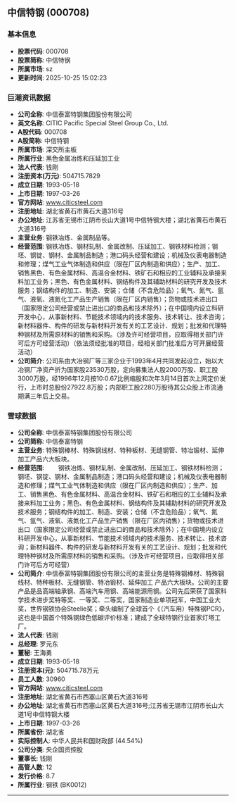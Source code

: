 ## 中信特钢 (000708)

### 基本信息

- **股票代码**: 000708
- **股票简称**: 中信特钢
- **所属市场**: sz
- **更新时间**: 2025-10-25 15:02:23

### 巨潮资讯数据

- **公司全称**: 中信泰富特钢集团股份有限公司
- **英文名称**: CITIC Pacific Special Steel Group Co., Ltd.
- **A股代码**: 000708
- **A股简称**: 中信特钢
- **所属市场**: 深交所主板
- **所属行业**: 黑色金属冶炼和压延加工业
- **法人代表**: 钱刚
- **注册资本(万元)**: 504715.7829
- **成立日期**: 1993-05-18
- **上市日期**: 1997-03-26
- **官方网站**: www.citicsteel.com
- **注册地址**: 湖北省黄石市黄石大道316号
- **办公地址**: 江苏省无锡市江阴市长山大道1号中信特钢大楼；湖北省黄石市黄石大道316号
- **主营业务**: 钢铁冶炼、金属制品等。
- **经营范围**: 钢铁冶炼、钢材轧制、金属改制、压延加工、钢铁材料检测；钢坯、钢锭、钢材、金属制品制造；港口码头经营和建设；机械及仪表电器制造和修理；煤气工业气体制造和供应（限在厂区内制造和供应）；生产、加工、销售黑色、有色金属材料、高温合金材料、铁矿石和相应的工业辅料及承接来料加工业务；黑色、有色金属材料、钢结构件及其辅助材料的研究开发及技术服务；钢结构件的加工、制造、安装；仓储（不含危险品）；氧气、氮气、氩气、液氧、液氮化工产品生产销售（限在厂区内销售）；货物或技术进出口（国家限定公司经营或禁止进出口的商品和技术除外）；在中国境内设立科研开发中心，从事新材料、节能技术领域内的技术服务、技术转让、技术咨询；新材料器件、构件的研发与新材料开发有关的工艺设计、规划；批发和代理特种钢材及所需原材料的销售和采购。（涉及许可经营项目，应取得相关部门许可后方可经营活动）（依法须经批准的项目，经相关部门批准后方可开展经营活动）
- **公司简介**: 公司系由大冶钢厂等三家企业于1993年4月共同发起设立，始以大冶钢厂净资产折为国家股23530万股，定向募集法人股2000万股、职工股3000万股，经1996年12月按10:0.67比例缩股和次年3月14日首次上网定价发行，上市时总股份27922.8万股；内部职工股2280万股待其公众股上市流通期满三年后上交易。

### 雪球数据

- **公司全称**: 中信泰富特钢集团股份有限公司
- **公司简称**: 中信泰富特钢
- **主营业务**: 特殊钢棒材、特殊钢线材、特种板材、无缝钢管、特冶锻材、延伸加工产品六大板块。
- **经营范围**: 　　钢铁冶炼、钢材轧制、金属改制、压延加工、钢铁材料检测；钢坯、钢锭、钢材、金属制品制造；港口码头经营和建设；机械及仪表电器制造和修理；煤气工业气体制造和供应（限在厂区内制造和供应）；生产、加工、销售黑色、有色金属材料、高温合金材料、铁矿石和相应的工业辅料及承接来料加工业务；黑色、有色金属材料、钢结构件及其辅助材料的研究开发及技术服务；钢结构件的加工、制造、安装；仓储（不含危险品）；氧气、氮气、氩气、液氧、液氮化工产品生产销售（限在厂区内销售）；货物或技术进出口（国家限定公司经营或禁止进出口的商品和技术除外）；在中国境内设立科研开发中心，从事新材料、节能技术领域内的技术服务、技术转让、技术咨询；新材料器件、构件的研发与新材料开发有关的工艺设计、规划；批发和代理特种钢材及所需原材料的销售和采购。（涉及许可经营项目，应取得相关部门许可后方可经营）
- **公司简介**: 中信泰富特钢集团股份有限公司的主营业务是特殊钢棒材、特殊钢线材、特种板材、无缝钢管、特冶锻材、延伸加工 产品六大板块。公司的主要产品是品高端轴承钢、高端汽车用钢、高端能源用钢。公司先后荣获了国家科学技术进步奖特等奖、一等奖、二等奖，国家制造业单项冠军，中国工业大奖，世界钢铁协会Steelie奖；牵头编制了全球首个《（汽车用）特殊钢PCR》，这也是中国首个特殊钢绿色低碳评价标准；建成了全球特钢行业首家灯塔工厂。
- **法人代表**: 钱刚
- **总经理**: 罗元东
- **董秘**: 王海勇
- **成立日期**: 1993-05-18
- **注册资本(元)**: 504715.78万元
- **员工人数**: 30960
- **官方网站**: www.citicsteel.com
- **注册地址**: 湖北省黄石市西塞山区黄石大道316号
- **办公地址**: 湖北省黄石市西塞山区黄石大道316号;江苏省无锡市江阴市长山大道1号中信特钢大楼
- **上市日期**: 1997-03-26
- **所属省份**: 湖北省
- **实际控制人**: 中华人民共和国财政部 (44.54%)
- **公司分类**: 央企国资控股
- **董事长**: 钱刚
- **高管人数**: 12
- **发行价格**: 8.7
- **所属行业**: 钢铁 (BK0012)

---